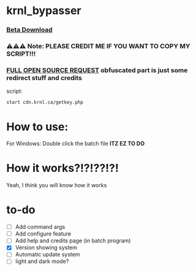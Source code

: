 # krnl_bypasser

### [Beta Download](https://github.com/Ongyj888/krnl_bypasser/releases/tag/v2.0-beta)

### ⚠️⚠️⚠️ Note: PLEASE CREDIT ME IF YOU WANT TO COPY MY SCRIPT!!!
### [FULL OPEN SOURCE REQUEST](https://github.com/Ongyj888/krnl_bypasser/issues/1) obfuscated part is just some redirect stuff and credits
script: 
```
start cdn.krnl.ca/getkey.php
```

# How to use:
For Windows: 
Double click the batch file
**ITZ EZ TO DO**

# How it works?!?!??!?!
Yeah, I think you will know how it works

# to-do
- [ ] Add command args
- [ ] Add configure feature
- [ ] Add help and credits page (in batch program)
- [X] Version showing system
- [ ] Automatic update system
- [ ] light and dark mode?
